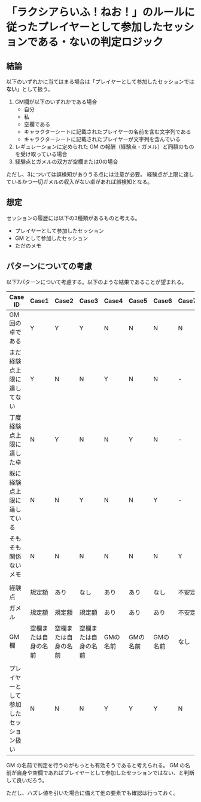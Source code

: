 # 「ラクシアらいふ！ねお！」のルールに従ったプレイヤーとして参加したセッションである・ないの判定ロジック

## 結論

以下のいずれかに当てはまる場合は「プレイヤーとして参加したセッションでは**ない**」として扱う。

1. GM欄が以下のいずれかである場合
    * 自分
    * 私
    * 空欄である
    * キャラクターシートに記載されたプレイヤーの名前を含む文字列である
    * キャラクターシートに記載されたプレイヤーが文字列を含んでいる
1. レギュレーションに定められた GM の報酬（経験点・ガメル）ど同額のものを受け取っている場合
1. 経験点とガメルの双方が空欄または0の場合

ただし、3については誤検知がありうる点には注意が必要。
経験点が上限に達しているかつ一切ガメルの収入がない卓があれば誤検知となる。

## 想定

セッションの履歴には以下の3種類があるものと考える。

* プレイヤーとして参加したセッション
* GM として参加したセッション
* ただのメモ

## パターンについての考慮

以下7パターンについて考慮する。以下のような結果であることが望まれる。

| Case ID | Case1 | Case2 | Case3 | Case4 | Case5 | Case6 | Case7 |
| ---- | ---- | ---- | ---- | ---- | ---- | ---- | ---- |
| GM回の卓である | Y | Y | Y | N | N | N | N |
| まだ経験点上限に達してない | Y | N | N | Y | N | N | - |
| 丁度経験点上限に達した卓 | N | Y | N | N | Y | N | - |
| 既に経験点上限に達している | N | N | Y | N | N | Y | - |
| そもそも関係ないメモ | N | N | N | N | N | N | Y |
|  |  |  |  |  |  |  |
| 経験点 | 規定額 | あり | なし | あり | あり | なし | 不安定 |
| ガメル | 規定額 | 規定額 | 規定額 | あり | あり | あり | 不安定 |
| GM欄 | 空欄または自身の名前 | 空欄または自身の名前 | 空欄または自身の名前 | GMの名前 | GMの名前 | GMの名前 | なし |
|  |  |  |  |  |  |  |
| プレイヤーとして参加したセッション扱い | N | N | N | Y | Y | Y | N |

GM の名前で判定を行うのがもっとも有効そうであると考えられる。
GM の名前が自身や空欄であればプレイヤーとして参加したセッションではない、と判断して良いだろう。

ただし、ハズレ値を引いた場合に備えて他の要素でも確認は行っておく。
